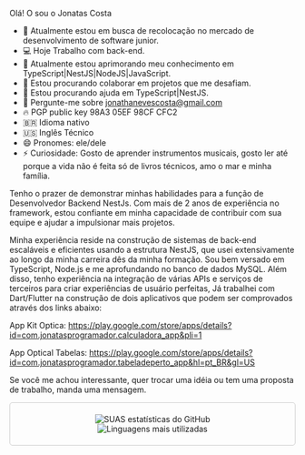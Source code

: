  Olá! O sou o Jonatas Costa

- 🔭 Atualmente estou em busca de recolocação no mercado de desenvolvimento de software junior.
- 💻 Hoje Trabalho com back-end.
- 🌱 Atualmente estou aprimorando meu conhecimento em  TypeScript|NestJS|NodeJS|JavaScript.    
- 👯 Estou procurando colaborar em projetos que me desafiam.
- 🤔 Estou procurando ajuda em TypeScript|NestJS.
- 💬 Pergunte-me sobre jonathanevescosta@gmail.com
- 🔥 PGP public key 98A3 05EF 98CF CFC2
- 🇧🇷 Idioma nativo
- 🇺🇸 Inglês Técnico  
- 😄 Pronomes: ele/dele
- ⚡ Curiosidade: Gosto de aprender instrumentos musicais, gosto ler até porque a vida não é feita só de livros técnicos, amo o mar e minha família.

Tenho o prazer de demonstrar minhas habilidades para a função de Desenvolvedor Backend NestJs. Com mais de 2 anos de experiência no framework, estou confiante em minha capacidade de contribuir com sua equipe e ajudar a impulsionar mais projetos.

Minha experiência reside na construção de sistemas de back-end escaláveis e eficientes usando a estrutura NestJS, que usei extensivamente ao longo da minha carreira dês da minha formação. Sou bem versado em TypeScript, Node.js e me aprofundando no banco de dados MySQL. Além disso, tenho experiência na integração de várias APIs e serviços de terceiros para criar experiências de usuário perfeitas, Já trabalhei com Dart/Flutter na construção de dois aplicativos que podem ser comprovados através dos links abaixo:

App Kit Optica: https://play.google.com/store/apps/details?id=com.jonatasprogramador.calculadora_app&pli=1

App Optical Tabelas: https://play.google.com/store/apps/details?id=com.jonatasprogramador.tabeladeperto_app&hl=pt_BR&gl=US

Se você me achou interessante, quer trocar uma idéia ou tem uma proposta de trabalho, manda uma mensagem.

<!DOCTYPE html>
<html>
<head>
  <title>Minhas Estatísticas do GitHub</title>
  <style>
    .github-stats {
      display: flex;
      flex-direction: column;
      align-items: center;
      padding: 20px;
      border: 1px solid #ccc;
      border-radius: 5px;
    }
  </style>
</head>
<body>
  <div class="github-stats">
    <img src="https://github-readme-stats.vercel.app/api?username=JonatasnCosta&show_icons=true&theme=yeblu" alt="SUAS estatísticas do GitHub">
    <img src="https://github-readme-stats.vercel.app/api/top-langs/?username=JonatasnCosta&layout=compact&show_icons=true&theme=yeblu" alt="Linguagens mais utilizadas">
  </div>
</body>
</html>



